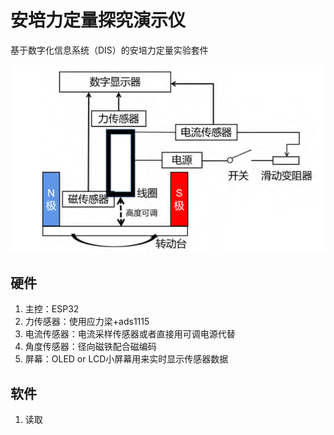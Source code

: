 # 安培力定量探究演示仪

基于数字化信息系统（DIS）的安培力定量实验套件

![实验原理](0.docs/img/原理.png)

## 硬件

1. 主控：ESP32
2. 力传感器：使用应力梁+ads1115
3. 电流传感器：电流采样传感器或者直接用可调电源代替
4. 角度传感器：径向磁铁配合磁编码
5. 屏幕：OLED or LCD小屏幕用来实时显示传感器数据

## 软件

1. 读取